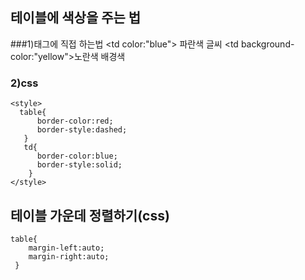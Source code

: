 ## 테이블에 색상을 주는 법
###1)태그에 직접 하는법
    <td color:"blue"> 파란색 글씨 </td>
    <td background-color:"yellow">노란색 배경색</td>

### 2)css
    <style>
      table{
          border-color:red;
          border-style:dashed;
       }
       td{
          border-color:blue;
          border-style:solid;
        }
    </style>


## 테이블 가운데 정렬하기(css)

    table{ 
        margin-left:auto;
        margin-right:auto;
     }
     
 
